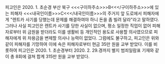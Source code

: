 피고인은 2020. 1. 초순경 부산 북구 <<<구이하주소>>>B<<</구이하주소>>>에 있는 피해자 <<<내국인이름>>>C<<</내국인이름>>>의 주거지 앞 도로에서 피해자에게 "렌트카 사기를 당했는데 문제를 해결하여야 하니 돈을 좀 빌려 달라"라고 말하였다.
그러나 사실 피고인은 렌트카 사기를 당한 사실이 없으며, 평소 일정한 직업이 없어 피해자로부터 위 금원을 받더라도 이를 생활비 등 개인적인 용도로 사용할 의사였으므로 피해자에게 위 차용금을 변제할 의사나 능력이 없었다.
그럼에도 불구하고, 피고인은 위와 같이 피해자를 기망하여 이에 속은 피해자로부터 현금 35만 원을 교부 받았다.
이를 비롯하여 피고인은 2020. 1. 초순경부터 2020. 2. 29.경까지 별지 범죄일람표 기재와 같이 총 8회에 걸쳐 합계 315만 원을 교부 받았다.
